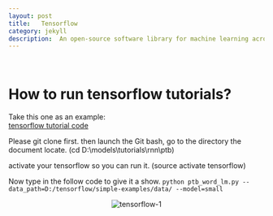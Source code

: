 ```yaml
---
layout: post
title:   Tensorflow
category: jekyll
description:  An open-source software library for machine learning across a range of tasks.
---
```


<br />

# How to run tensorflow tutorials?

Take this one as an example:<br />
<a href="https://github.com/tensorflow/models/blob/master/tutorials/rnn/ptb/ptb_word_lm.py">tensorflow tutorial code</a>

Please git clone first.
then launch the Git bash, go to the directory the document locate. (cd D:\models\tutorials\rnn\ptb)

activate your tensorflow so you can run it. (source activate tensorflow)

Now type in the follow code to give it a show.
`python ptb_word_lm.py --data_path=D:/tensorflow/simple-examples/data/ --model=small`

<div align='center'>
<img src="{{site.baseurl}}/assets/img/tensorflow/1.png" alt="tensorflow-1"/></div>








